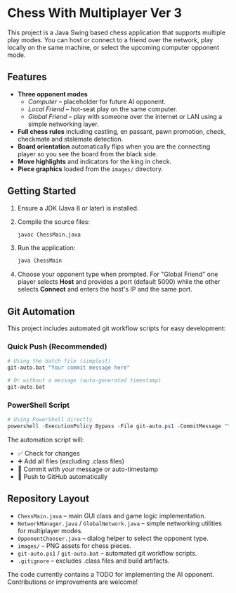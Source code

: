 # Chess With Multiplayer Ver 3

This project is a Java Swing based chess application that supports multiple play modes. You can host or connect to a friend over the network, play locally on the same machine, or select the upcoming computer opponent mode.

## Features

- **Three opponent modes**
  - *Computer* – placeholder for future AI opponent.
  - *Local Friend* – hot-seat play on the same computer.
  - *Global Friend* – play with someone over the internet or LAN using a simple networking layer.
- **Full chess rules** including castling, en passant, pawn promotion, check, checkmate and stalemate detection.
- **Board orientation** automatically flips when you are the connecting player so you see the board from the black side.
- **Move highlights** and indicators for the king in check.
- **Piece graphics** loaded from the `images/` directory.

## Getting Started

1. Ensure a JDK (Java 8 or later) is installed.
2. Compile the source files:

   ```sh
   javac ChessMain.java
   ```

3. Run the application:

   ```sh
   java ChessMain
   ```

4. Choose your opponent type when prompted. For "Global Friend" one player selects **Host** and provides a port (default 5000) while the other selects **Connect** and enters the host's IP and the same port.

## Git Automation

This project includes automated git workflow scripts for easy development:

### Quick Push (Recommended)
```bash
# Using the batch file (simplest)
git-auto.bat "Your commit message here"

# Or without a message (auto-generated timestamp)
git-auto.bat
```

### PowerShell Script
```powershell
# Using PowerShell directly
powershell -ExecutionPolicy Bypass -File git-auto.ps1 -CommitMessage "Your message"
```

The automation script will:
- ✅ Check for changes
- ➕ Add all files (excluding .class files)
- 💾 Commit with your message or auto-timestamp
- 🚀 Push to GitHub automatically

## Repository Layout

- `ChessMain.java` – main GUI class and game logic implementation.
- `NetworkManager.java` / `GlobalNetwork.java` – simple networking utilities for multiplayer modes.
- `OpponentChooser.java` – dialog helper to select the opponent type.
- `images/` – PNG assets for chess pieces.
- `git-auto.ps1` / `git-auto.bat` – automated git workflow scripts.
- `.gitignore` – excludes .class files and build artifacts.

The code currently contains a TODO for implementing the AI opponent. Contributions or improvements are welcome!

